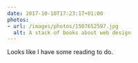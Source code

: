 ```yaml
---
date: 2017-10-10T17:23:17+01:00
photos:
- url: /images/photos/1507652597.jpg
  alt: A stack of books about web design
---
```

Looks like I have some reading to do.
